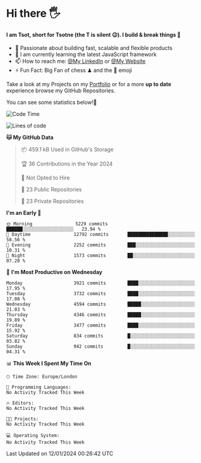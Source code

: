 # Hi there :raised_hand_with_fingers_splayed:
#### I am Tsot, short for Tsotne (the T is silent :wink:). I build & break things :space_invader:
- :telescope: Passionate about building fast, scalable and flexible products
- :seedling: I am currently learning the latest JavaScript framework 
- :mailbox: How to reach me: [@My LinkedIn](https://www.linkedin.com/in/tsotne-gvadzabia/) or [@My Website](https://tsotne.co.uk/contact)
- :zap: Fun Fact: Big Fan of chess ♟ and the 👾 emoji

Take a look at my Projects on my [Portfolio](https://tsotne.co.uk/) or for a more **up to date** experience browse my GitHub Repositories.

You can see some statistics below!:space_invader:
<!--START_SECTION:waka-->
![Code Time](http://img.shields.io/badge/Code%20Time-761%20hrs%202%20mins-blue)

![Lines of code](https://img.shields.io/badge/From%20Hello%20World%20I%27ve%20Written-8.5%20million%20lines%20of%20code-blue)

**🐱 My GitHub Data** 

> 📦 459.1 kB Used in GitHub's Storage 
 > 
> 🏆 36 Contributions in the Year 2024
 > 
> 🚫 Not Opted to Hire
 > 
> 📜 23 Public Repositories 
 > 
> 🔑 23 Private Repositories 
 > 
**I'm an Early 🐤** 

```text
🌞 Morning                5229 commits        ██████░░░░░░░░░░░░░░░░░░░   23.94 % 
🌆 Daytime                12792 commits       ███████████████░░░░░░░░░░   58.56 % 
🌃 Evening                2252 commits        ███░░░░░░░░░░░░░░░░░░░░░░   10.31 % 
🌙 Night                  1573 commits        ██░░░░░░░░░░░░░░░░░░░░░░░   07.20 % 
```
📅 **I'm Most Productive on Wednesday** 

```text
Monday                   3921 commits        ████░░░░░░░░░░░░░░░░░░░░░   17.95 % 
Tuesday                  3732 commits        ████░░░░░░░░░░░░░░░░░░░░░   17.08 % 
Wednesday                4594 commits        █████░░░░░░░░░░░░░░░░░░░░   21.03 % 
Thursday                 4346 commits        █████░░░░░░░░░░░░░░░░░░░░   19.89 % 
Friday                   3477 commits        ████░░░░░░░░░░░░░░░░░░░░░   15.92 % 
Saturday                 834 commits         █░░░░░░░░░░░░░░░░░░░░░░░░   03.82 % 
Sunday                   942 commits         █░░░░░░░░░░░░░░░░░░░░░░░░   04.31 % 
```


📊 **This Week I Spent My Time On** 

```text
🕑︎ Time Zone: Europe/London

💬 Programming Languages: 
No Activity Tracked This Week

🔥 Editors: 
No Activity Tracked This Week

🐱‍💻 Projects: 
No Activity Tracked This Week

💻 Operating System: 
No Activity Tracked This Week
```


 Last Updated on 12/01/2024 00:26:42 UTC
<!--END_SECTION:waka-->
